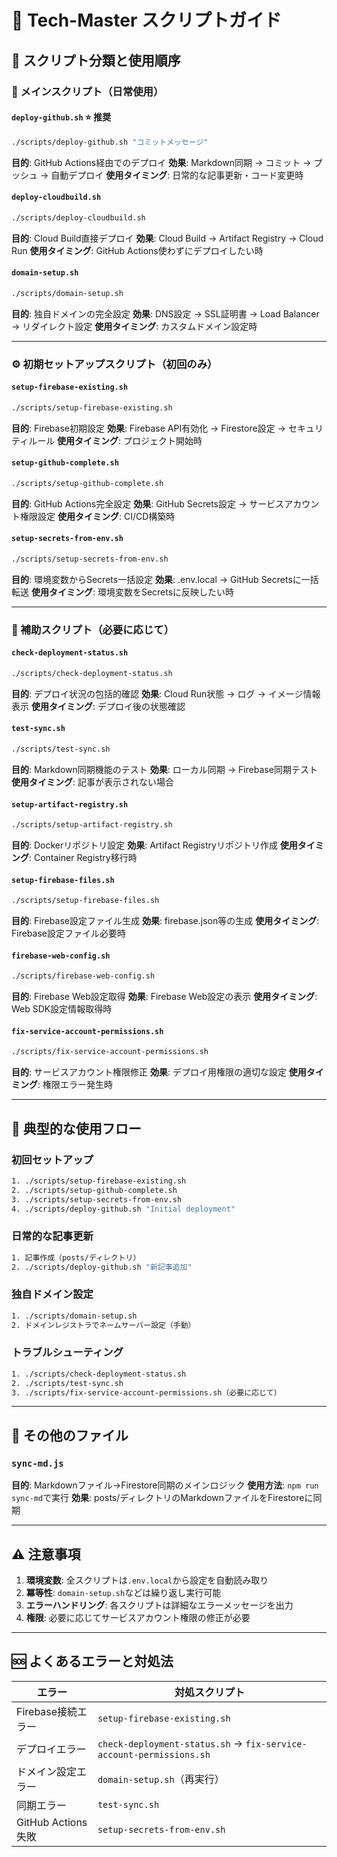 # 📜 Tech-Master スクリプトガイド

## 🎯 スクリプト分類と使用順序

### 🚀 メインスクリプト（日常使用）

#### `deploy-github.sh` ⭐️ 推奨
```bash
./scripts/deploy-github.sh "コミットメッセージ"
```
**目的**: GitHub Actions経由でのデプロイ
**効果**: Markdown同期 → コミット → プッシュ → 自動デプロイ
**使用タイミング**: 日常的な記事更新・コード変更時

#### `deploy-cloudbuild.sh`
```bash
./scripts/deploy-cloudbuild.sh
```
**目的**: Cloud Build直接デプロイ
**効果**: Cloud Build → Artifact Registry → Cloud Run
**使用タイミング**: GitHub Actions使わずにデプロイしたい時

#### `domain-setup.sh`
```bash
./scripts/domain-setup.sh
```
**目的**: 独自ドメインの完全設定
**効果**: DNS設定 → SSL証明書 → Load Balancer → リダイレクト設定
**使用タイミング**: カスタムドメイン設定時

---

### ⚙️ 初期セットアップスクリプト（初回のみ）

#### `setup-firebase-existing.sh`
```bash
./scripts/setup-firebase-existing.sh
```
**目的**: Firebase初期設定
**効果**: Firebase API有効化 → Firestore設定 → セキュリティルール
**使用タイミング**: プロジェクト開始時

#### `setup-github-complete.sh`
```bash
./scripts/setup-github-complete.sh
```
**目的**: GitHub Actions完全設定
**効果**: GitHub Secrets設定 → サービスアカウント権限設定
**使用タイミング**: CI/CD構築時

#### `setup-secrets-from-env.sh`
```bash
./scripts/setup-secrets-from-env.sh
```
**目的**: 環境変数からSecrets一括設定
**効果**: .env.local → GitHub Secretsに一括転送
**使用タイミング**: 環境変数をSecretsに反映したい時

---

### 🔧 補助スクリプト（必要に応じて）

#### `check-deployment-status.sh`
```bash
./scripts/check-deployment-status.sh
```
**目的**: デプロイ状況の包括的確認
**効果**: Cloud Run状態 → ログ → イメージ情報表示
**使用タイミング**: デプロイ後の状態確認

#### `test-sync.sh`
```bash
./scripts/test-sync.sh
```
**目的**: Markdown同期機能のテスト
**効果**: ローカル同期 → Firebase同期テスト
**使用タイミング**: 記事が表示されない場合

#### `setup-artifact-registry.sh`
```bash
./scripts/setup-artifact-registry.sh
```
**目的**: Dockerリポジトリ設定
**効果**: Artifact Registryリポジトリ作成
**使用タイミング**: Container Registry移行時

#### `setup-firebase-files.sh`
```bash
./scripts/setup-firebase-files.sh
```
**目的**: Firebase設定ファイル生成
**効果**: firebase.json等の生成
**使用タイミング**: Firebase設定ファイル必要時

#### `firebase-web-config.sh`
```bash
./scripts/firebase-web-config.sh
```
**目的**: Firebase Web設定取得
**効果**: Firebase Web設定の表示
**使用タイミング**: Web SDK設定情報取得時

#### `fix-service-account-permissions.sh`
```bash
./scripts/fix-service-account-permissions.sh
```
**目的**: サービスアカウント権限修正
**効果**: デプロイ用権限の適切な設定
**使用タイミング**: 権限エラー発生時

---

## 🔄 典型的な使用フロー

### 初回セットアップ
```bash
1. ./scripts/setup-firebase-existing.sh
2. ./scripts/setup-github-complete.sh
3. ./scripts/setup-secrets-from-env.sh
4. ./scripts/deploy-github.sh "Initial deployment"
```

### 日常的な記事更新
```bash
1. 記事作成（posts/ディレクトリ）
2. ./scripts/deploy-github.sh "新記事追加"
```

### 独自ドメイン設定
```bash
1. ./scripts/domain-setup.sh
2. ドメインレジストラでネームサーバー設定（手動）
```

### トラブルシューティング
```bash
1. ./scripts/check-deployment-status.sh
2. ./scripts/test-sync.sh
3. ./scripts/fix-service-account-permissions.sh（必要に応じて）
```

---

## 📄 その他のファイル

### `sync-md.js`
**目的**: Markdownファイル→Firestore同期のメインロジック
**使用方法**: `npm run sync-md`で実行
**効果**: posts/ディレクトリのMarkdownファイルをFirestoreに同期

---

## ⚠️ 注意事項

1. **環境変数**: 全スクリプトは`.env.local`から設定を自動読み取り
2. **冪等性**: `domain-setup.sh`などは繰り返し実行可能
3. **エラーハンドリング**: 各スクリプトは詳細なエラーメッセージを出力
4. **権限**: 必要に応じてサービスアカウント権限の修正が必要

---

## 🆘 よくあるエラーと対処法

| エラー | 対処スクリプト |
|--------|----------------|
| Firebase接続エラー | `setup-firebase-existing.sh` |
| デプロイエラー | `check-deployment-status.sh` → `fix-service-account-permissions.sh` |
| ドメイン設定エラー | `domain-setup.sh`（再実行） |
| 同期エラー | `test-sync.sh` |
| GitHub Actions失敗 | `setup-secrets-from-env.sh` |